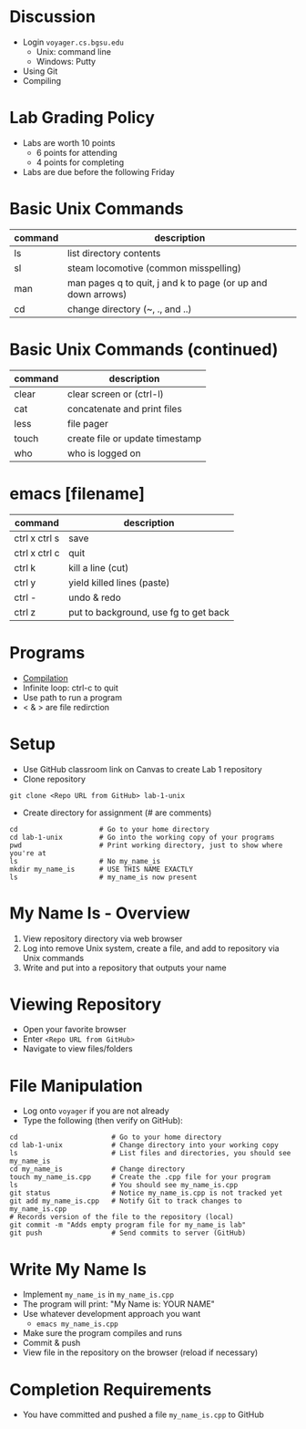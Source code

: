 # Discussion
* Login `voyager.cs.bgsu.edu`
	* Unix: command line
	* Windows: Putty
* Using Git
* Compiling

# Lab Grading Policy
* Labs are worth 10 points
	* 6 points for attending
	* 4 points for completing 
* Labs are due before the following Friday

# Basic Unix Commands

|command|description|
|---|---|
|ls|list directory contents|
|sl|steam locomotive (common misspelling)|
|man|man pages q to quit, j and k to page (or up and down arrows)|
|cd|change directory (~, ., and ..)|

# Basic Unix Commands (continued)
|command|description|
|---|---|
|clear|clear screen or (ctrl-l)|
|cat|concatenate and print files|
|less|file pager|
|touch|create file or update timestamp|
|who|who is logged on|

# emacs [filename]
|command|description|
|---|---|
|ctrl x ctrl s|save|
|ctrl x ctrl c|quit|
|ctrl k|kill a line (cut)|
|ctrl y|yield killed lines (paste)|
|ctrl -|undo & redo|
|ctrl z| put to background, use fg to get back|

# Programs
* [Compilation](../notes/compiling.html)
* Infinite loop: ctrl-c to quit
* Use path to run a program
* < & > are file redirction

# Setup
* Use GitHub classroom link on Canvas to create Lab 1 repository
* Clone repository

```
git clone <Repo URL from GitHub> lab-1-unix
```

* Create directory for assignment (# are comments)

```
cd                    # Go to your home directory
cd lab-1-unix         # Go into the working copy of your programs
pwd                   # Print working directory, just to show where you're at
ls                    # No my_name_is
mkdir my_name_is      # USE THIS NAME EXACTLY
ls                    # my_name_is now present
``` 

# My Name Is - Overview
1. View repository directory via web browser
2. Log into remove Unix system, create a file, and add to repository via Unix commands
3. Write and put into a repository that outputs your name

# Viewing Repository
* Open your favorite browser
* Enter `<Repo URL from GitHub>`
* Navigate to view files/folders

# File Manipulation
* Log onto `voyager` if you are not already
* Type the following (then verify on GitHub):

```
cd                       # Go to your home directory
cd lab-1-unix            # Change directory into your working copy
ls                       # List files and directories, you should see my_name_is
cd my_name_is            # Change directory
touch my_name_is.cpp     # Create the .cpp file for your program
ls                       # You should see my_name_is.cpp
git status               # Notice my_name_is.cpp is not tracked yet
git add my_name_is.cpp   # Notify Git to track changes to my_name_is.cpp
# Records version of the file to the repository (local)
git commit -m "Adds empty program file for my_name_is lab"
git push                 # Send commits to server (GitHub)
```

# Write My Name Is
* Implement `my_name_is` in `my_name_is.cpp`
* The program will print: "My Name is: YOUR NAME"
* Use whatever development approach you want
	* `emacs my_name_is.cpp`
* Make sure the program compiles and runs
* Commit & push
* View file in the repository on the browser (reload if necessary)

# Completion Requirements
* You have committed and pushed a file `my_name_is.cpp` to GitHub

